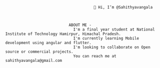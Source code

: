                                            👋 Hi, I’m @Sahithyavangala



                                ABOUT ME -                                      
                                  I'm a final year student at National Institute of Technology Hamirpur, Himachal Pradesh.
                                  I'm currently learning Mobile development using angular and flutter.
                                  I'm looking to collaborate on Open source or commercial projects.
                                  You can reach me at sahithyavangala@gmail.com
                                            
                                                                      



